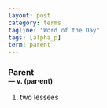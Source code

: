 ```yaml
---
layout: post
category: terms
tagline: "Word of the Day"
tags: [alpha_p]
term: parent
---
```


<h3>Parent<br/> <small>&mdash; v. (par<span>&middot;</span>ent)</small></h3>
<p><ol>
<li>two lessees</li>
</ol></p>
